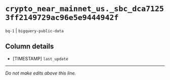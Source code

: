 # `crypto_near_mainnet_us._sbc_dca71253ff2149729ac96e5e9444942f`
`bq-1` | `bigquery-public-data`

## Column details
* [TIMESTAMP] `last_update`

-------------------------------------------------------------------------------
*Do not make edits above this line.*
